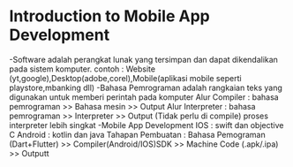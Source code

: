# Introduction to Mobile App Development
-Software adalah perangkat lunak yang tersimpan dan dapat dikendalikan pada sistem komputer.
    contoh : Website (yt,google),Desktop(adobe,corel),Mobile(aplikasi mobile seperti playstore,mbanking dll)
-Bahasa Pemrograman adalah rangkaian teks yang digunakan untuk memberi perintah pada komputer
    Alur Compiler : bahasa pemrograman >> Bahasa mesin >> Output
    Alur Interpreter : bahasa pemrograman >> Interpreter >> Output (Tidak perlu di compile)
    proses interpreter lebih singkat
-Mobile App Development 
    IOS : swift dan objective C
    Android : kotlin dan java
    Tahapan Pembuatan : Bahasa Pemograman (Dart+Flutter) >> Compiler(Android/IOS)SDK >> Machine Code (.apk/.ipa) >> Outputt


